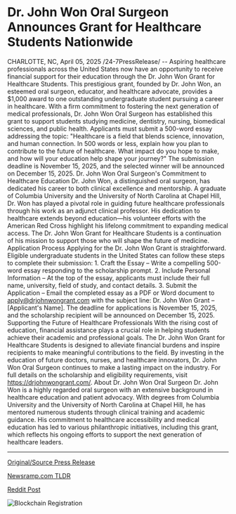 # Dr. John Won Oral Surgeon Announces Grant for Healthcare Students Nationwide

CHARLOTTE, NC, April 05, 2025 /24-7PressRelease/ -- Aspiring healthcare professionals across the United States now have an opportunity to receive financial support for their education through the Dr. John Won Grant for Healthcare Students. This prestigious grant, founded by Dr. John Won, an esteemed oral surgeon, educator, and healthcare advocate, provides a $1,000 award to one outstanding undergraduate student pursuing a career in healthcare.  With a firm commitment to fostering the next generation of medical professionals, Dr. John Won Oral Surgeon has established this grant to support students studying medicine, dentistry, nursing, biomedical sciences, and public health. Applicants must submit a 500-word essay addressing the topic:  "Healthcare is a field that blends science, innovation, and human connection. In 500 words or less, explain how you plan to contribute to the future of healthcare. What impact do you hope to make, and how will your education help shape your journey?"  The submission deadline is November 15, 2025, and the selected winner will be announced on December 15, 2025.  Dr. John Won Oral Surgeon's Commitment to Healthcare Education Dr. John Won, a distinguished oral surgeon, has dedicated his career to both clinical excellence and mentorship. A graduate of Columbia University and the University of North Carolina at Chapel Hill, Dr. Won has played a pivotal role in guiding future healthcare professionals through his work as an adjunct clinical professor. His dedication to healthcare extends beyond education—his volunteer efforts with the American Red Cross highlight his lifelong commitment to expanding medical access. The Dr. John Won Grant for Healthcare Students is a continuation of his mission to support those who will shape the future of medicine.  Application Process Applying for the Dr. John Won Grant is straightforward. Eligible undergraduate students in the United States can follow these steps to complete their submission: 1.	Craft the Essay – Write a compelling 500-word essay responding to the scholarship prompt. 2.	Include Personal Information – At the top of the essay, applicants must include their full name, university, field of study, and contact details. 3.	Submit the Application – Email the completed essay as a PDF or Word document to apply@drjohnwongrant.com with the subject line: Dr. John Won Grant – [Applicant's Name]. The deadline for applications is November 15, 2025, and the scholarship recipient will be announced on December 15, 2025.  Supporting the Future of Healthcare Professionals With the rising cost of education, financial assistance plays a crucial role in helping students achieve their academic and professional goals. The Dr. John Won Grant for Healthcare Students is designed to alleviate financial burdens and inspire recipients to make meaningful contributions to the field. By investing in the education of future doctors, nurses, and healthcare innovators, Dr. John Won Oral Surgeon continues to make a lasting impact on the industry.  For full details on the scholarship and eligibility requirements, visit https://drjohnwongrant.com/.  About Dr. John Won Oral Surgeon Dr. John Won is a highly regarded oral surgeon with an extensive background in healthcare education and patient advocacy. With degrees from Columbia University and the University of North Carolina at Chapel Hill, he has mentored numerous students through clinical training and academic guidance. His commitment to healthcare accessibility and medical education has led to various philanthropic initiatives, including this grant, which reflects his ongoing efforts to support the next generation of healthcare leaders. 

---

[Original/Source Press Release](https://www.24-7pressrelease.com/press-release/521473/dr-john-won-oral-surgeon-announces-grant-for-healthcare-students-nationwide)
                    

[Newsramp.com TLDR](https://newsramp.com/curated-news/dr-john-won-grant-for-healthcare-students-supporting-future-medical-professionals/a206838db492569ba3205b515283f59b) 

 



[Reddit Post](https://www.reddit.com/r/AwardsAndRecognition/comments/1jrxwmk/dr_john_won_grant_for_healthcare_students/) 



![Blockchain Registration](https://cdn.newsramp.app/24-7PressRelease/qrcode/254/5/glowdiSJ.webp)